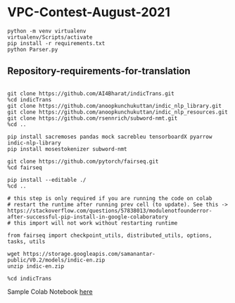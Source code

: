 # VPC-Contest-August-2021

```
python -m venv virtualenv
virtualenv/Scripts/activate
pip install -r requirements.txt
python Parser.py

```

## Repository-requirements-for-translation

```

git clone https://github.com/AI4Bharat/indicTrans.git
%cd indicTrans
git clone https://github.com/anoopkunchukuttan/indic_nlp_library.git
git clone https://github.com/anoopkunchukuttan/indic_nlp_resources.git
git clone https://github.com/rsennrich/subword-nmt.git
%cd ..

pip install sacremoses pandas mock sacrebleu tensorboardX pyarrow indic-nlp-library
pip install mosestokenizer subword-nmt

git clone https://github.com/pytorch/fairseq.git
%cd fairseq

pip install --editable ./
%cd ..

# this step is only required if you are running the code on colab
# restart the runtime after running prev cell (to update). See this -> https://stackoverflow.com/questions/57838013/modulenotfounderror-after-successful-pip-install-in-google-colaboratory
# this import will not work without restarting runtime

from fairseq import checkpoint_utils, distributed_utils, options, tasks, utils

wget https://storage.googleapis.com/samanantar-public/V0.2/models/indic-en.zip
unzip indic-en.zip

%cd indicTrans
```
Sample Colab Notebook [here](https://colab.research.google.com/drive/1UByeetC68GibBxZq_wxVu4JxqVmdWvzY?usp=sharing)

